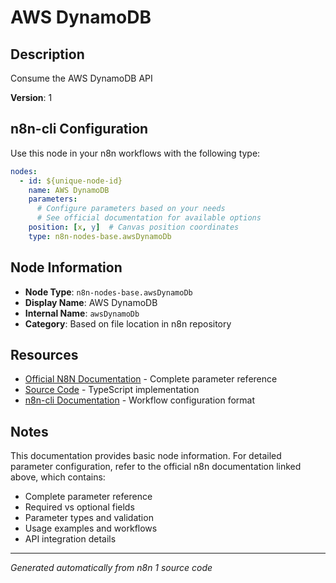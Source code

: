 # AWS DynamoDB

## Description

Consume the AWS DynamoDB API

**Version**: 1

## n8n-cli Configuration

Use this node in your n8n workflows with the following type:

```yaml
nodes:
  - id: ${unique-node-id}
    name: AWS DynamoDB
    parameters:
      # Configure parameters based on your needs
      # See official documentation for available options
    position: [x, y]  # Canvas position coordinates
    type: n8n-nodes-base.awsDynamoDb
```

## Node Information

- **Node Type**: `n8n-nodes-base.awsDynamoDb`
- **Display Name**: AWS DynamoDB
- **Internal Name**: `awsDynamoDb`
- **Category**: Based on file location in n8n repository

## Resources

- [Official N8N Documentation](https://docs.n8n.io/integrations/builtin/app-nodes/n8n-nodes-base.awsdynamodb/) - Complete parameter reference
- [Source Code](https://github.com/n8n-io/n8n/blob/master/packages/nodes-base/nodes/Aws/DynamoDB/AwsDynamoDB.node.ts) - TypeScript implementation
- [n8n-cli Documentation](https://github.com/edenreich/n8n-cli) - Workflow configuration format

## Notes

This documentation provides basic node information. For detailed parameter configuration, 
refer to the official n8n documentation linked above, which contains:

- Complete parameter reference
- Required vs optional fields
- Parameter types and validation
- Usage examples and workflows
- API integration details

---
*Generated automatically from n8n 1 source code*
